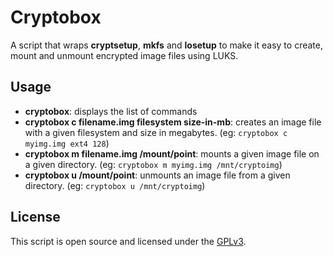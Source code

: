 # Cryptobox #

A script that wraps **cryptsetup**, **mkfs** and **losetup** to make it easy to create, mount and unmount encrypted image files using LUKS.

## Usage ##

* **cryptobox**: displays the list of commands
* **cryptobox c filename.img filesystem size-in-mb**: creates an image file with a given filesystem and size in megabytes. (eg: `cryptobox c myimg.img ext4 128`)
* **cryptobox m filename.img /mount/point**: mounts a given image file on a given directory. (eg: `cryptobox m myimg.img /mnt/cryptoimg`)
* **cryptobox u /mount/point**: unmounts an image file from a given directory. (eg: `cryptobox u /mnt/cryptoimg`)

## License ##

This script is open source and licensed under the [GPLv3](http://www.gnu.org/copyleft/gpl.html).
